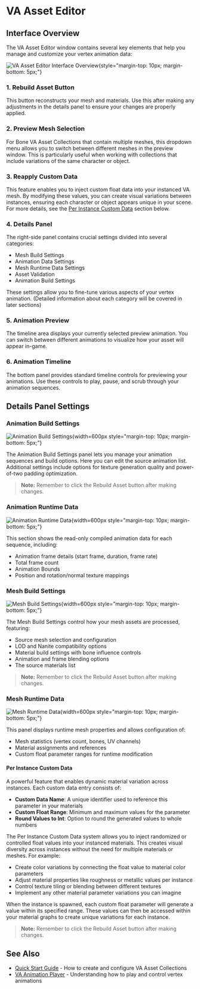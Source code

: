 # VA Asset Editor

## Interface Overview

The VA Asset Editor window contains several key elements that help you manage and customize your vertex animation data:

![VA Asset Editor Interface Overview](assets/vacollect_02.jpg){style="margin-top: 10px; margin-bottom: 5px;"}

### 1. Rebuild Asset Button
This button reconstructs your mesh and materials. Use this after making any adjustments in the details panel to ensure your changes are properly applied.

### 2. Preview Mesh Selection
For Bone VA Asset Collections that contain multiple meshes, this dropdown menu allows you to switch between different meshes in the preview window. This is particularly useful when working with collections that include variations of the same character or object.

### 3. Reapply Custom Data
This feature enables you to inject custom float data into your instanced VA mesh. By modifying these values, you can create visual variations between instances, ensuring each character or object appears unique in your scene. For more details, see the [Per Instance Custom Data](#per-instance-custom-data) section below.

### 4. Details Panel
The right-side panel contains crucial settings divided into several categories:

- Mesh Build Settings
- Animation Data Settings
- Mesh Runtime Data Settings
- Asset Validation
- Animation Build Settings

These settings allow you to fine-tune various aspects of your vertex animation. (Detailed information about each category will be covered in later sections)

### 5. Animation Preview
The timeline area displays your currently selected preview animation. You can switch between different animations to visualize how your asset will appear in-game.

### 6. Animation Timeline
The bottom panel provides standard timeline controls for previewing your animations. Use these controls to play, pause, and scrub through your animation sequences.

## Details Panel Settings

### Animation Build Settings
![Animation Build Settings](assets/vacollect_anim_build.jpg){width=600px style="margin-top: 10px; margin-bottom: 5px;"}

The Animation Build Settings panel lets you manage your animation sequences and build options. Here you can edit the source animation list. Additional settings include options for texture generation quality and power-of-two padding optimization.

> **Note:** Remember to click the Rebuild Asset button after making changes.

### Animation Runtime Data
![Animation Runtime Data](assets/vacollect_anim_runtime.jpg){width=600px style="margin-top: 10px; margin-bottom: 5px;"}

This section shows the read-only compiled animation data for each sequence, including:

- Animation frame details (start frame, duration, frame rate)
- Total frame count
- Animation Bounds
- Position and rotation/normal texture mappings

### Mesh Build Settings
![Mesh Build Settings](assets/vacollect_mesh_build.jpg){width=600px style="margin-top: 10px; margin-bottom: 5px;"}

The Mesh Build Settings control how your mesh assets are processed, featuring:

- Source mesh selection and configuration
- LOD and Nanite compatibility options
- Material build settings with bone influence controls
- Animation and frame blending options
- The source materials list

> **Note:** Remember to click the Rebuild Asset button after making changes.

### Mesh Runtime Data
![Mesh Runtime Data](assets/vacollect_mesh_runtime.jpg){width=600px style="margin-top: 10px; margin-bottom: 5px;"}

This panel displays runtime mesh properties and allows configuration of:

- Mesh statistics (vertex count, bones, UV channels)
- Material assignments and references
- Custom float parameter ranges for runtime modification

#### Per Instance Custom Data
A powerful feature that enables dynamic material variation across instances. Each custom data entry consists of:

- **Custom Data Name**: A unique identifier used to reference this parameter in your materials
- **Custom Float Range**: Minimum and maximum values for the parameter
- **Round Values to Int**: Option to round the generated values to whole numbers

The Per Instance Custom Data system allows you to inject randomized or controlled float values into your instanced materials. This creates visual diversity across instances without the need for multiple materials or meshes. For example:

- Create color variations by connecting the float value to material color parameters
- Adjust material properties like roughness or metallic values per instance
- Control texture tiling or blending between different textures
- Implement any other material parameter variations you can imagine

When the instance is spawned, each custom float parameter will generate a value within its specified range. These values can then be accessed within your material graphs to create unique variations for each instance.

> **Note:** Remember to click the Rebuild Asset button after making changes.

## See Also

- [Quick Start Guide](quick-start.md) - How to create and configure VA Asset Collections
- [VA Animation Player](va-animation-player.md) - Understanding how to play and control vertex animations
